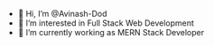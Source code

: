 - 👋 Hi, I’m @Avinash-Dod
- 👀 I’m interested in Full Stack Web Development
- 🌱 I’m currently working as MERN Stack Developer

<!---
Avinash-Dod/Avinash-Dod is a ✨ special ✨ repository because its `README.md` (this file) appears on your GitHub profile.
You can click the Preview link to take a look at your changes.
--->
